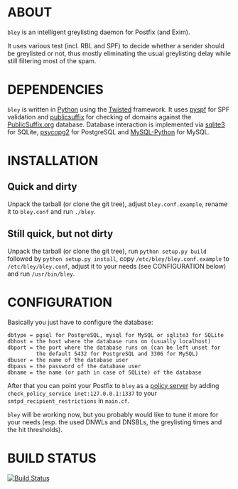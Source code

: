 ABOUT
=====
`bley` is an intelligent greylisting daemon for Postfix (and Exim).

It uses various test (incl. RBL and SPF) to decide whether a sender
should be greylisted or not, thus mostly eliminating the usual
greylisting delay while still filtering most of the spam.

DEPENDENCIES
============
`bley` is written in [Python](http://python.org) using the
[Twisted](http://twistedmatrix.com/) framework. It uses
[pyspf](http://pypi.python.org/pypi/pyspf) for SPF validation and
[publicsuffix](https://pypi.python.org/pypi/publicsuffix) for checking
of domains against the [PublicSuffix.org](http://publicsuffix.org)
database. Database interaction is implemented via
[sqlite3](http://docs.python.org/2/library/sqlite3.html) for SQLite,
[psycopg2](http://initd.org/psycopg/) for PostgreSQL and
[MySQL-Python](http://mysql-python.sourceforge.net/) for MySQL.

INSTALLATION
============

Quick and dirty
---------------
Unpack the tarball (or clone the git tree), adjust `bley.conf.example`,
rename it to `bley.conf` and run `./bley`.

Still quick, but not dirty
--------------------------
Unpack the tarball (or clone the git tree), run `python setup.py build`
followed by `python setup.py install`, copy `/etc/bley/bley.conf.example`
to `/etc/bley/bley.conf`, adjust it to your needs (see CONFIGURATION below)
and run `/usr/bin/bley`.

CONFIGURATION
=============
Basically you just have to configure the database:

    dbtype = pgsql for PostgreSQL, mysql for MySQL or sqlite3 for SQLite
    dbhost = the host where the database runs on (usually localhost)
    dbport = the port where the database runs on (can be left unset for
             the default 5432 for PostgreSQL and 3306 for MySQL)
    dbuser = the name of the database user
    dbpass = the password of the database user
    dbname = the name (or path in case of SQLite) of the database

After that you can point your Postfix to `bley` as a 
[policy server](http://www.postfix.org/SMTPD_POLICY_README.html) by
adding `check_policy_service inet:127.0.0.1:1337` to your
`smtpd_recipient_restrictions` in `main.cf`.

`bley` will be working now, but you probably would like to tune it more
for your needs (esp. the used DNWLs and DNSBLs, the greylisting times
and the hit thresholds).

BUILD STATUS
============
[![Build Status](https://travis-ci.org/evgeni/bley.png?branch=master)](https://travis-ci.org/evgeni/bley)
